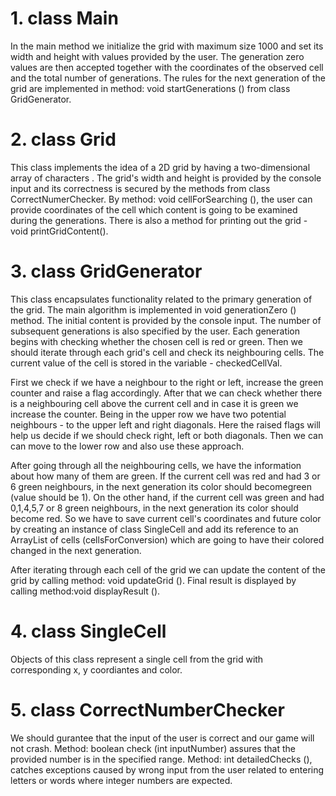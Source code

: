 # 1. class Main


   In the main method we initialize the grid with maximum size 1000 and set its width and height with values provided
by the user. The generation zero values are then accepted together with the coordinates of the observed cell and 
the total number of generations. The rules for the next generation of the grid are implemented in method:
void startGenerations () from class GridGenerator.
    
# 2. class Grid

   This class implements the idea of a 2D grid by having a two-dimensional array of characters .
The grid's width and height is provided by the console input and its correctness is secured
by the methods from class CorrectNumerChecker. By method: void cellForSearching (), the user
can provide coordinates of the cell which content is going to be examined during the generations.
There is also a method for printing out the grid - void printGridContent().

# 3. class GridGenerator

   This class encapsulates functionality related to the primary generation of the grid. The main algorithm is
  implemented in void generationZero () method. The initial content is provided by the console input. The number
  of subsequent generations is also specified by the user. Each generation begins with checking whether the chosen
  cell is red or green. Then we should iterate through each grid's cell and check its neighbouring cells.
  The current value of the cell is stored in the variable - checkedCellVal.
  
   First we check if we have a neighbour to the right or left, increase the green counter and raise a flag accordingly.
 After that we can check whether there is a neighbouring cell above the current cell and in case it is green we increase 
 the counter. Being in the upper row we have two potential neighbours - to the upper left  and right diagonals.
 Here the raised flags will help us decide if we should check right, left or both diagonals. Then we can can move
 to the lower row and also use these approach. 
 
   After going through all the neighbouring cells, we have the information about how many of them are green. If the
 current cell was red and had 3 or 6 green neighbours, in the next generation its color should becomegreen (value should be 1).
 On the other hand, if the current cell was green and had 0,1,4,5,7 or 8 green neighbours, in the next generation
 its color should become red. So we have to save current cell's coordinates and future color by creating an instance
 of class SingleCell and add its reference to an ArrayList of cells (cellsForConversion) which are going to have their
 colored changed in the next generation.
 
   After iterating through each cell of the grid we can update the content of the grid by calling method: void updateGrid ().
 Final result is displayed by calling  method:void displayResult ().

# 4. class SingleCell

  Objects of this class represent a single cell from the grid with corresponding x, y coordiantes and color.
     
# 5. class CorrectNumberChecker

   We should gurantee that the input of the user is correct and our game will not crash. Method:
  boolean check (int inputNumber) assures that the provided number is in the specified range.
  Method: int detailedChecks (), catches exceptions caused by wrong input from the user related
  to entering letters or words where integer numbers are expected.
    


